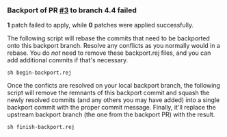 ### Backport of PR [#3](https://github.com/epixa/jasper-stomping-ground/pull/3) to branch 4.4 failed


**1** patch failed to apply,
while **0** patches were applied successfully.

The following script will rebase the commits that need to be backported onto
this backport branch. Resolve any conflicts as you normally would in a rebase.
You do *not* need to remove these backport.rej files, and you can add
additional commits if that's necessary.

```
sh begin-backport.rej
```

Once the conficts are resolved on your local backport branch, the following
script will remove the remnants of this backport commit and squash the newly
resolved commits (and any others you may have added) into a single backport
commit with the proper commit message. Finally, it'll replace the upstream
backport branch (the one from the backport PR) with the result.

```
sh finish-backport.rej
```
